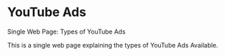 # YouTube Ads

Single Web Page: Types of YouTube Ads

This is a single web page explaining the types of YouTube Ads Available.
